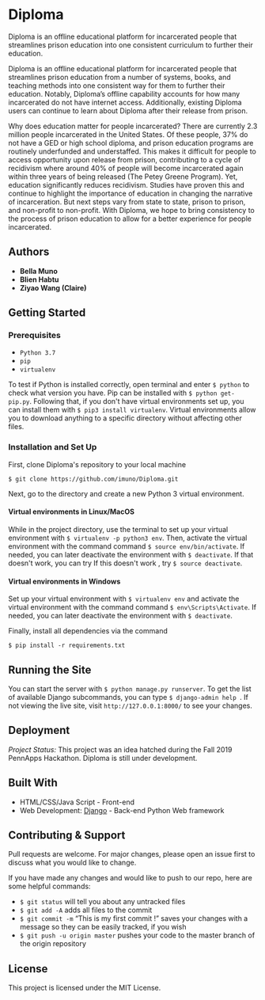 # Diploma

Diploma is an offline educational platform for incarcerated people that streamlines prison education into one consistent curriculum to further their education. 

Diploma is an offline educational platform for incarcerated people that streamlines prison education from a number of systems, books, and teaching methods into one consistent way for them to further their education. Notably, Diploma’s offline capability accounts for how many incarcerated do not have internet access. Additionally, existing Diploma users can continue to learn about Diploma after their release from prison. 

Why does education matter for people incarcerated? There are currently 2.3 million people incarcerated in the United States. Of these people, 37% do not have a GED or high school diploma, and prison education programs are routinely underfunded and understaffed. This makes it difficult for people to access opportunity upon release from prison, contributing to a cycle of recidivism where around 40% of people will become incarcerated again within three years of being released (The Petey Greene Program). Yet, education significantly reduces recidivism. Studies have proven this and continue to highlight the importance of education in changing the narrative of incarceration. But next steps vary from state to state, prison to prison, and non-profit to non-profit. With Diploma, we hope to bring consistency to the process of prison education to allow for a better experience for people incarcerated.


## Authors
* **Bella Muno**
* **Blien Habtu**
* **Ziyao Wang (Claire)**

## Getting Started
### Prerequisites
- `Python 3.7`
- `pip`
- `virtualenv`

To test if Python is installed correctly, open terminal and enter `$ python` to check what version you have. Pip can be installed with `$ python get-pip.py`. Following that, if you don't have virtual environments set up, you can install them with `$ pip3 install virtualenv`. Virtual environments allow you to download anything to a specific directory without affecting other files.

### Installation and Set Up
First, clone Diploma's repository to your local machine
```
$ git clone https://github.com/imuno/Diploma.git
```
Next, go to the directory and create a new Python 3 virtual environment.

#### Virtual environments in Linux/MacOS
While in the project directory, use the terminal to set up your virtual environment with `$ virtualenv -p python3 env`. Then, activate the virtual environment with the command command `$ source env/bin/activate`. If needed, you can later deactivate the environment with `$ deactivate`. If that doesn't work, you can try If this doesn't work , try `$ source deactivate`.


####  Virtual environments in Windows
Set up your virtual environment with `$ virtualenv env` and activate the virtual environment with the command command `$ env\Scripts\Activate`. If needed, you can later deactivate the environment with `$ deactivate`.


Finally, install all dependencies via the command
```
$ pip install -r requirements.txt
```

## Running the Site
You can start the server with `$ python manage.py runserver`. To get the list of available Django subcommands, you can type `$ django-admin help
`. If not viewing the live site, visit `http://127.0.0.1:8000/` to see your changes.




## Deployment

*Project Status:* This project was an idea hatched during the Fall 2019 PennApps Hackathon. Diploma is still under development.

## Built With
* HTML/CSS/Java Script - Front-end
* Web Development: [Django](https://www.djangoproject.com/) - Back-end Python Web framework


## Contributing & Support
Pull requests are welcome. For major changes, please open an issue first to discuss what you would like to change.

If you have made any changes and would like to push to our repo, here are some helpful commands:

* `$ git status` will tell you about any untracked files
* `$ git add -A` adds all files to the commit
* `$ git commit -m` “This is my first commit \!” saves your changes with a message so they can be easily tracked, if you wish
* `$ git push -u origin master` pushes your code to the master branch of the origin repository


## License

This project is licensed under the MIT License.

